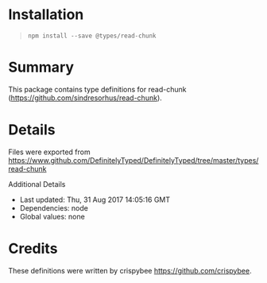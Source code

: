 # Installation
> `npm install --save @types/read-chunk`

# Summary
This package contains type definitions for read-chunk (https://github.com/sindresorhus/read-chunk).

# Details
Files were exported from https://www.github.com/DefinitelyTyped/DefinitelyTyped/tree/master/types/read-chunk

Additional Details
 * Last updated: Thu, 31 Aug 2017 14:05:16 GMT
 * Dependencies: node
 * Global values: none

# Credits
These definitions were written by crispybee <https://github.com/crispybee>.
